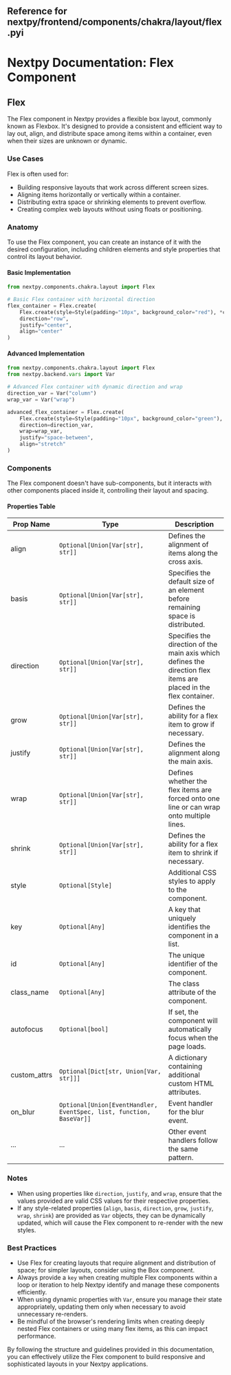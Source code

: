##  Reference for nextpy/frontend/components/chakra/layout/flex.pyi

# Nextpy Documentation: Flex Component

## Flex

The Flex component in Nextpy provides a flexible box layout, commonly known as Flexbox. It's designed to provide a consistent and efficient way to lay out, align, and distribute space among items within a container, even when their sizes are unknown or dynamic.

### Use Cases

Flex is often used for:

- Building responsive layouts that work across different screen sizes.
- Aligning items horizontally or vertically within a container.
- Distributing extra space or shrinking elements to prevent overflow.
- Creating complex web layouts without using floats or positioning.

### Anatomy

To use the Flex component, you can create an instance of it with the desired configuration, including children elements and style properties that control its layout behavior.

#### Basic Implementation

```python
from nextpy.components.chakra.layout import Flex

# Basic Flex container with horizontal direction
flex_container = Flex.create(
    Flex.create(style=Style(padding="10px", background_color="red"), *children),
    direction="row",
    justify="center",
    align="center"
)
```

#### Advanced Implementation

```python
from nextpy.components.chakra.layout import Flex
from nextpy.backend.vars import Var

# Advanced Flex container with dynamic direction and wrap
direction_var = Var("column")
wrap_var = Var("wrap")

advanced_flex_container = Flex.create(
    Flex.create(style=Style(padding="10px", background_color="green"), *children),
    direction=direction_var,
    wrap=wrap_var,
    justify="space-between",
    align="stretch"
)
```

### Components

The Flex component doesn't have sub-components, but it interacts with other components placed inside it, controlling their layout and spacing.

#### Properties Table

| Prop Name     | Type                                     | Description                                                    |
|---------------|------------------------------------------|----------------------------------------------------------------|
| align         | `Optional[Union[Var[str], str]]`         | Defines the alignment of items along the cross axis.           |
| basis         | `Optional[Union[Var[str], str]]`         | Specifies the default size of an element before remaining space is distributed. |
| direction     | `Optional[Union[Var[str], str]]`         | Specifies the direction of the main axis which defines the direction flex items are placed in the flex container. |
| grow          | `Optional[Union[Var[str], str]]`         | Defines the ability for a flex item to grow if necessary.      |
| justify       | `Optional[Union[Var[str], str]]`         | Defines the alignment along the main axis.                     |
| wrap          | `Optional[Union[Var[str], str]]`         | Defines whether the flex items are forced onto one line or can wrap onto multiple lines. |
| shrink        | `Optional[Union[Var[str], str]]`         | Defines the ability for a flex item to shrink if necessary.    |
| style         | `Optional[Style]`                        | Additional CSS styles to apply to the component.               |
| key           | `Optional[Any]`                          | A key that uniquely identifies the component in a list.        |
| id            | `Optional[Any]`                          | The unique identifier of the component.                        |
| class_name    | `Optional[Any]`                          | The class attribute of the component.                          |
| autofocus     | `Optional[bool]`                         | If set, the component will automatically focus when the page loads. |
| custom_attrs  | `Optional[Dict[str, Union[Var, str]]]`   | A dictionary containing additional custom HTML attributes.     |
| on_blur       | `Optional[Union[EventHandler, EventSpec, list, function, BaseVar]]` | Event handler for the blur event. |
| ...           | ...                                      | Other event handlers follow the same pattern.                  |

### Notes

- When using properties like `direction`, `justify`, and `wrap`, ensure that the values provided are valid CSS values for their respective properties.
- If any style-related properties (`align`, `basis`, `direction`, `grow`, `justify`, `wrap`, `shrink`) are provided as `Var` objects, they can be dynamically updated, which will cause the Flex component to re-render with the new styles.

### Best Practices

- Use Flex for creating layouts that require alignment and distribution of space; for simpler layouts, consider using the Box component.
- Always provide a `key` when creating multiple Flex components within a loop or iteration to help Nextpy identify and manage these components efficiently.
- When using dynamic properties with `Var`, ensure you manage their state appropriately, updating them only when necessary to avoid unnecessary re-renders.
- Be mindful of the browser's rendering limits when creating deeply nested Flex containers or using many flex items, as this can impact performance.

By following the structure and guidelines provided in this documentation, you can effectively utilize the Flex component to build responsive and sophisticated layouts in your Nextpy applications.